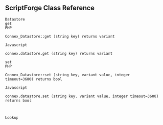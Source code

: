 <h2>ScriptForge Class Reference</h2>

    Datastore
    get
    PHP

    Connex_Datastore::get (string key) returns variant

    Javascript

    connex.datastore.get (string key) returns variant

    set
    PHP

    Connex_Datastore::set (string key, variant value, integer timeout=3600) returns bool

    Javascript

    connex.datastore.set (string key, variant value, integer timeout=3600) returns bool

     

    Lookup
